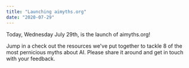 ```yaml
---
title: "Launching aimyths.org"
date: "2020-07-29"
---
```


Today, Wednesday July 29th, is the launch of aimyths.org!

Jump in a check out the resources we've put together to tackle 8 of the most pernicious myths about AI. Please share it around and get in touch with your feedback.
